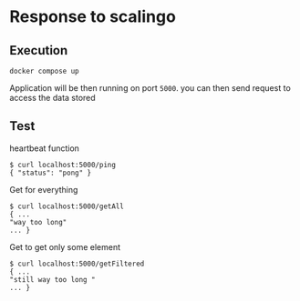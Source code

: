 # Response to scalingo

## Execution

```
docker compose up
```

Application will be then running on port `5000`.
you can then send request to access the data stored

## Test

heartbeat function
```
$ curl localhost:5000/ping
{ "status": "pong" }
```

Get for everything
```
$ curl localhost:5000/getAll
{ ...
"way too long"
... }
```

Get to get only some element
```
$ curl localhost:5000/getFiltered
{ ...
"still way too long "
... }
```